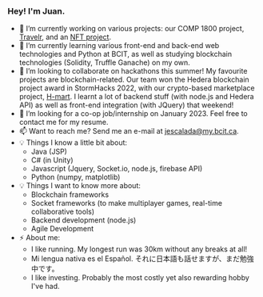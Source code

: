 ### Hey! I'm Juan.

- 🔭 I’m currently working on various projects: our COMP 1800 project, [Travelr](https://github.com/jescalada/1800_202210_DTC15), and an [NFT project](https://github.com/jescalada/solidity-practice).
- 🌱 I’m currently learning various front-end and back-end web technologies and Python at BCIT, as well as studying blockchain technologies (Solidity, Truffle Ganache) on my own.
- 👯 I’m looking to collaborate on hackathons this summer! My favourite projects are blockchain-related. Our team won the Hedera blockchain project award in StormHacks 2022, with our crypto-based marketplace project, [H-mart](https://github.com/jescalada/h-mart). I learnt a lot of backend stuff (with node.js and Hedera API) as well as front-end integration (with JQuery) that weekend!
- 🤔 I’m looking for a co-op job/internship on January 2023. Feel free to contact me for my resume.
- 📫 Want to reach me? Send me an e-mail at [jescalada@my.bcit.ca](mailto:jescalada@my.bcit.ca).
- 💡 Things I know a little bit about:
  - Java (JSP)
  - C# (in Unity)
  - Javascript (Jquery, Socket.io, node.js, firebase API)
  - Python (numpy, matplotlib)
- 💡 Things I want to know more about:
  - Blockchain frameworks
  - Socket frameworks (to make multiplayer games, real-time collaborative tools)
  - Backend development (node.js)
  - Agile Development
- ⚡ About me:
  - I like running. My longest run was 30km without any breaks at all!
  - Mi lengua nativa es el Español. それに日本語も話せますが、まだ勉強中です。
  - I like investing. Probably the most costly yet also rewarding hobby I've had. 
